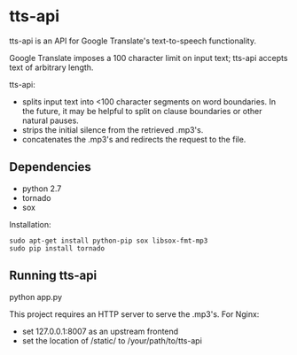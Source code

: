 tts-api
=======

tts-api is an API for Google Translate's text-to-speech functionality.

Google Translate imposes a 100 character limit on input text; tts-api accepts text of arbitrary length. 

tts-api:
* splits input text into <100 character segments on word boundaries. In the future, it may be helpful to
split on clause boundaries or other natural pauses.
* strips the initial silence from the retrieved .mp3's.
* concatenates the .mp3's and redirects the request to the file.


Dependencies
------------

* python 2.7
* tornado
* sox

Installation:

    sudo apt-get install python-pip sox libsox-fmt-mp3
    sudo pip install tornado



Running tts-api
---------------

  python app.py
  
This project requires an HTTP server to serve the .mp3's.
For Nginx:
* set 127.0.0.1:8007 as an upstream frontend
* set the location of /static/ to /your/path/to/tts-api
